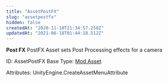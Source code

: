 ```yaml
---
title: "AssetPostFX"
slug: "assetpostfx"
hidden: false
createdAt: "2020-11-10T21:34:57.258Z"
updatedAt: "2021-06-18T01:44:18.512Z"
---
```

**Post FX**
PostFX Asset sets Post Processing effects for a camera

ID: AssetPostFX
Base Type: [Mod Asset](doc:modasset)


Attributes:
UnityEngine.CreateAssetMenuAttribute